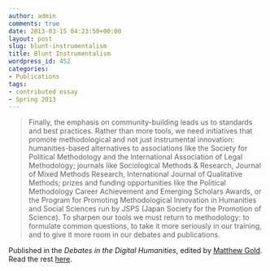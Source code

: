 ```yaml
---
author: admin
comments: true
date: 2013-03-15 04:23:50+00:00
layout: post
slug: blunt-instrumentalism
title: Blunt Instrumentalism
wordpress_id: 452
categories:
- Publications
tags:
- contributed essay
- Spring 2013
---
```


> Finally, the emphasis on community-building leads us to standards and best practices. Rather than more tools, we need initiatives that promote methodological and not just instrumental innovation: humanities-based alternatives to associations like the Society for Political Methodology and the International Association of Legal Methodology; journals like Sociological Methods & Research, Journal of Mixed Methods Research, International Journal of Qualitative Methods; prizes and funding opportunities like the Political Methodology Career Achievement and Emerging Scholars Awards, or the Program for Promoting Methodological Innovation in Humanities and Social Sciences run by JSPS (Japan Society for the Promotion of Science). To sharpen our tools we must return to methodology: to formulate common questions, to take it more seriously in our training, and to give it more room in our debates and publications.



Published in the _Debates in the Digital Humanities_, edited by [Matthew Gold](http://mkgold.net/). Read the rest [here](http://dhdebates.gc.cuny.edu/news).

